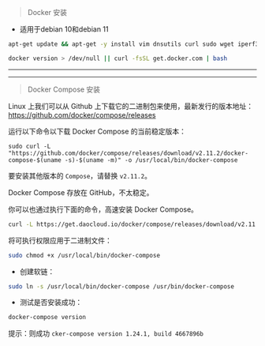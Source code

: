 > Docker 安装
- 适用于debian 10和debian 11

```bash
apt-get update && apt-get -y install vim dnsutils curl sudo wget iperf3 git screen unzip
```

```bash
docker version > /dev/null || curl -fsSL get.docker.com | bash
```

----
----

> Docker Compose 安装

Linux 上我们可以从 Github 上下载它的二进制包来使用，最新发行的版本地址：https://github.com/docker/compose/releases

运行以下命令以下载 Docker Compose 的当前稳定版本：

```bahs
sudo curl -L "https://github.com/docker/compose/releases/download/v2.11.2/docker-compose-$(uname -s)-$(uname -m)" -o /usr/local/bin/docker-compose
```

要安装其他版本的 `Compose`，请替换 `v2.11.2`。


Docker Compose 存放在 GitHub，不太稳定。

你可以也通过执行下面的命令，高速安装 Docker Compose。

```bash
curl -L https://get.daocloud.io/docker/compose/releases/download/v2.11.2/docker-compose-`uname -s`-`uname -m` > /usr/local/bin/docker-compose
```

将可执行权限应用于二进制文件：

```bash
sudo chmod +x /usr/local/bin/docker-compose
```
- 创建软链：

```bash
sudo ln -s /usr/local/bin/docker-compose /usr/bin/docker-compose
```

- 测试是否安装成功：

```bash
docker-compose version
```
提示：则成功
`cker-compose version 1.24.1, build 4667896b`

